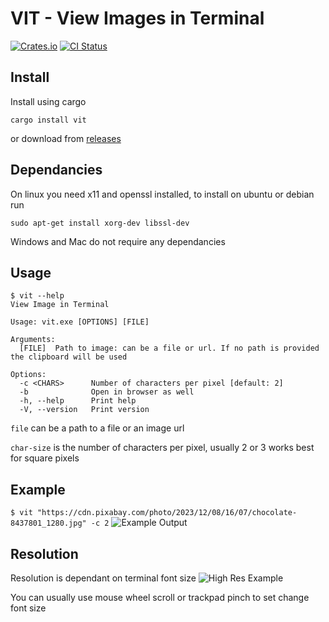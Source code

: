 # VIT - View Images in Terminal

[![Crates.io](https://img.shields.io/crates/v/vit.svg)](https://crates.io/crates/vit)
[![CI Status](https://github.com/BlackThunder080/vit/actions/workflows/rust.yml/badge.svg)](https://github.com/BlackThunder080/vit/actions/workflows/rust.yml)

## Install
Install using cargo
```
cargo install vit
```
or download from [releases](https://github.com/BlackThunder080/vit/releases)

## Dependancies
On linux you need x11 and openssl installed, to install on ubuntu or debian run
```
sudo apt-get install xorg-dev libssl-dev
```
Windows and Mac do not require any dependancies

## Usage
```
$ vit --help
View Image in Terminal

Usage: vit.exe [OPTIONS] [FILE]

Arguments:
  [FILE]  Path to image: can be a file or url. If no path is provided the clipboard will be used

Options:
  -c <CHARS>      Number of characters per pixel [default: 2]
  -b              Open in browser as well
  -h, --help      Print help
  -V, --version   Print version
```
`file` can be a path to a file or an image url

`char-size` is the number of characters per pixel, usually 2 or 3 works best for square pixels

## Example
```$ vit "https://cdn.pixabay.com/photo/2023/12/08/16/07/chocolate-8437801_1280.jpg" -c 2```
![Example Output](https://github.com/BlackThunder080/vit/blob/main/examples/low-res.png)

## Resolution
Resolution is dependant on terminal font size
![High Res Example](https://github.com/BlackThunder080/vit/blob/main/examples/high-res.png)

You can usually use mouse wheel scroll or trackpad pinch to set change font size
